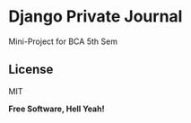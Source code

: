 # Django Private Journal

Mini-Project for BCA 5th Sem

License
----

MIT


**Free Software, Hell Yeah!**

